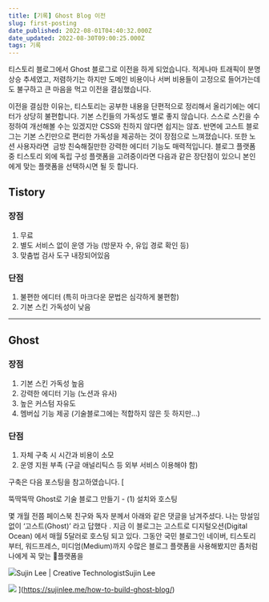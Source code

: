 ```yaml
---
title: [기록] Ghost Blog 이전
slug: first-posting
date_published: 2022-08-01T04:40:32.000Z
date_updated: 2022-08-30T09:00:25.000Z
tags: 기록
---
```


티스토리 블로그에서 Ghost 블로그로 이전을 하게 되었습니다. 적게나마 트래픽이 분명 상승 추세였고, 저렴하기는 하지만 도메인 비용이나 서버 비용들이 고정으로 들어가는데도 불구하고 큰 마음을 먹고 이전을 결심했습니다.

이전을 결심한 이유는, 티스토리는 공부한 내용을 단편적으로 정리해서 올리기에는 에디터가 상당히 불편합니다. 기본 스킨들의 가독성도 별로 좋지 않습니다. 스스로 스킨을 수정하여 개선해볼 수는 있겠지만 CSS와 친하지 않다면 쉽지는 않죠. 반면에 고스트 블로그는 기본 스킨만으로 편리한 가독성을 제공하는 것이 장점으로 느껴졌습니다. 또한 노션 사용자라면  금방 친숙해질만한 강력한 에디터 기능도 매력적입니다. 블로그 플랫폼 중 티스토리 외에 독립 구성 플랫폼을 고려중이라면 다음과 같은 장단점이 있으니 본인에게 맞는 플랫폼을 선택하시면 될 듯 합니다.

## Tistory

### 장점

1. 무료
2. 별도 서비스 없이 운영 가능 (방문자 수, 유입 경로 확인 등)
3. 맞춤법 검사 도구 내장되어있음

### 단점

1. 불편한 에디터 (특히 마크다운 문법은 심각하게 불편함)
2. 기본 스킨 가독성이 낮음 

---

## Ghost

### 장점

1. 기본 스킨 가독성 높음
2. 강력한 에디터 기능 (노션과 유사)
3. 높은 커스텀 자유도
4. 멤버십 기능 제공 (기술블로그에는 적합하지 않은 듯 하지만...)

### 단점

1. 자체 구축 시 시간과 비용이 소모 
2. 운영 지원 부족 (구글 애널리틱스 등 외부 서비스 이용해야 함)

구축은 다음 포스팅을 참고하였습니다.
[

뚝딱뚝딱 Ghost로 기술 블로그 만들기 - (1) 설치와 호스팅

몇 개월 전쯤 페이스북 친구와 독자 분께서 아래와 같은 댓글을 남겨주셨다. 나는 망설임 없이 ‘고스트(Ghost)’ 라고 답했다 . 지금 이 블로그는 고스트로 디지털오션(Digital Ocean) 에서 매월 5달러로 호스팅 되고 있다. 그동안 국민 블로그인 네이버, 티스토리부터, 워드프레스, 미디엄(Medium)까지 수많은 블로그 플랫폼을 사용해봤지만 좀처럼 나에게 꼭 맞는 플랫폼을

![](https://sujinlee.me/favicon.ico)Sujin Lee | Creative TechnologistSujin Lee

![](https://images.unsplash.com/photo-1544816565-c199d6f5d2d3?ixlib&#x3D;rb-1.2.1&amp;q&#x3D;80&amp;fm&#x3D;jpg&amp;crop&#x3D;entropy&amp;cs&#x3D;tinysrgb&amp;w&#x3D;1080&amp;fit&#x3D;max&amp;ixid&#x3D;eyJhcHBfaWQiOjExNzczfQ)
](https://sujinlee.me/how-to-build-ghost-blog/)
